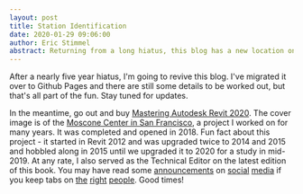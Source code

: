 ```yaml
---
layout: post
title: Station Identification
date: 2020-01-29 09:06:00
author: Eric Stimmel
abstract: Returning from a long hiatus, this blog has a new location on Github Pages.
---
```


After a nearly five year hiatus, I'm going to revive this blog. I've migrated it over to Github Pages and there are still some details to be worked out, but that's all part of the fun. Stay tuned for updates. 

In the meantime, go out and buy [Mastering Autodesk Revit 2020](https://www.wiley.com/en-us/Mastering+Autodesk+Revit+2020-p-9781119570127). The cover image is of the [Moscone Center in San Francisco](https://www.som.com/projects/moscone_center_expansion_and_improvement), a project I worked on for many years. It was completed and opened in 2018. Fun fact about this project - it started in Revit 2012 and was upgraded twice to 2014 and 2015 and hobbled along in 2015 until we upgraded it to 2020 for a study in mid-2019. At any rate, I also served as the Technical Editor on the latest edition of this book. You may have read some [announcements](https://www.facebook.com/102115093165238/posts/2390810914295633) on [social](https://www.linkedin.com/posts/marcus-kim-52b75211_finally-wrapping-up-the-final-proof-reviews-activity-6562549878885531648-kNdU) [media](https://www.linkedin.com/posts/robertyori_mastering-autodesk-revit-2020-activity-6612842829540544512-fYRF) if you keep tabs on [the](https://www.linkedin.com/in/robertyori/) [right](https://www.linkedin.com/in/marcus-kim-52b75211/) [people](https://www.linkedin.com/in/lance-kirby-9a538512/). Good times!